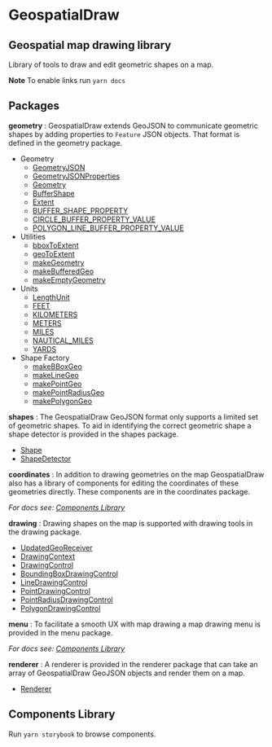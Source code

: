 # GeospatialDraw
## Geospatial map drawing library

Library of tools to draw and edit geometric shapes on a map.

**Note** To enable links run `yarn docs`

## Packages

**geometry**
:  GeospatialDraw extends GeoJSON to communicate geometric shapes by adding properties to `Feature` JSON objects. That format is defined in the geometry package.

 * Geometry
   * [GeometryJSON](./target/docs/modules/_geometry_geometry_.html#geometryjson)
   * [GeometryJSONProperties](./target/docs/modules/_geometry_geometry_.html#geometryjsonproperties)
   * [Geometry](./target/docs/modules/_geometry_geometry_.html#geometry)
   * [BufferShape](./target/docs/modules/_geometry_geometry_.html#buffershape)
   * [Extent](./target/docs/modules/_geometry_geometry_.html#extent)
   * [BUFFER_SHAPE_PROPERTY](./target/docs/modules/_geometry_geometry_.html#buffer_shape_property)
   * [CIRCLE_BUFFER_PROPERTY_VALUE](./target/docs/modules/_geometry_geometry_.html#circle_buffer_property_value)
   * [POLYGON_LINE_BUFFER_PROPERTY_VALUE](./target/docs/modules/_geometry_geometry_.html#polygon_line_buffer_property_value)
 * Utilities
   * [bboxToExtent](./target/docs/modules/_geometry_utilities_.html#bboxtoextent)
   * [geoToExtent](./target/docs/modules/_geometry_utilities_.html#geotoextent)
   * [makeGeometry](./target/docs/modules/_geometry_utilities_.html#makegeometry)
   * [makeBufferedGeo](./target/docs/modules/_geometry_utilities_.html#makebufferedgeo)
   * [makeEmptyGeometry](./target/docs/modules/_geometry_utilities_.html#makeemptygeometry)
 * Units
   * [LengthUnit](./target/docs/modules/_geometry_units_.html#lengthunit)
   * [FEET](./target/docs/modules/_geometry_units_.html#feet)
   * [KILOMETERS](./target/docs/modules/_geometry_units_.html#kilometers)
   * [METERS](./target/docs/modules/_geometry_units_.html#meters)
   * [MILES](./target/docs/modules/_geometry_units_.html#miles)
   * [NAUTICAL_MILES](./target/docs/modules/_geometry_units_.html#nautical_miles)
   * [YARDS](./target/docs/modules/_geometry_units_.html#yards)
 * Shape Factory
   * [makeBBoxGeo](./target/docs/modules/_geometry_shape_factory_.html#makebboxgeo)
   * [makeLineGeo](./target/docs/modules/_geometry_shape_factory_.html#makelinegeo)
   * [makePointGeo](./target/docs/modules/_geometry_shape_factory_.html#makepointgeo)
   * [makePointRadiusGeo](./target/docs/modules/_geometry_shape_factory_.html#makepointradiusgeo)
   * [makePolygonGeo](./target/docs/modules/_geometry_shape_factory_.html#makepolygongeo)

**shapes**
: The GeospatialDraw GeoJSON format only supports a limited set of geometric shapes. To aid in identifying the correct geometric shape a shape detector is provided in the shapes package.

 * [Shape](./target/docs/classes/modules/_shape_utils_shape_.html#shape)
 * [ShapeDetector](./target/docs/classes/_shape_utils_shape_detector_.shapedetector.html)

**coordinates**
: In addition to drawing geometries on the map GeospatialDraw also has a library of components for editing the coordinates of these geometries directly. These components are in the coordinates package.

*For docs see: [Components Library](#components-library)*

**drawing**
: Drawing shapes on the map is supported with drawing tools in the drawing package.

 * [UpdatedGeoReceiver](./target/docs/modules/_drawing_controls_geo_receiver_.html#updatedgeoreceiver)
 * [DrawingContext](./target/docs/classes/_drawing_controls_drawing_context_.drawingcontext.html)
 * [DrawingControl](./target/docs/interfaces/_drawing_controls_drawing_control_.drawingcontrol.html)
 * [BoundingBoxDrawingControl](./target/docs/classes/_drawing_controls_bounding_box_drawing_control_.boundingboxdrawingcontrol.html)
 * [LineDrawingControl](./target/docs/classes/_drawing_controls_line_drawing_control_.linedrawingcontrol.html)
 * [PointDrawingControl](./target/docs/classes/_drawing_controls_point_drawing_control_.pointdrawingcontrol.html)
 * [PointRadiusDrawingControl](./target/docs/classes/_drawing_controls_point_radius_drawing_control_.pointradiusdrawingcontrol.html)
 * [PolygonDrawingControl](./target/docs/classes/_drawing_controls_polygon_drawing_control_.polygondrawingcontrol.html)

**menu**
: To facilitate a smooth UX with map drawing a map drawing menu is provided in the menu package.

*For docs see: [Components Library](#components-library)*

**renderer**
: A renderer is provided in the renderer package that can take an array of GeospatialDraw GeoJSON objects and render them on a map.

 * [Renderer](./target/docs/classes/_renderer_renderer_.renderer.html)

## Components Library

Run `yarn storybook` to browse components.
